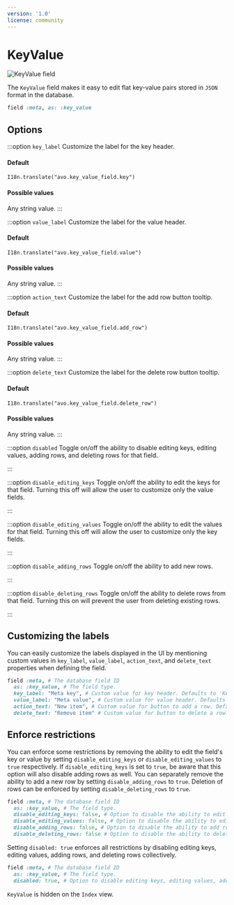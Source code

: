 ```yaml
---
version: '1.0'
license: community
---
```


# KeyValue

<img :src="('/assets/img/fields/key-value.jpg')" alt="KeyValue field" class="border mb-4" />

The `KeyValue` field makes it easy to edit flat key-value pairs stored in `JSON` format in the database.

```ruby
field :meta, as: :key_value
```

## Options

:::option `key_label`
Customize the label for the key header.

#### Default

`I18n.translate("avo.key_value_field.key")`

#### Possible values

Any string value.
:::

:::option `value_label`
Customize the label for the value header.

#### Default

`I18n.translate("avo.key_value_field.value")`

#### Possible values

Any string value.
:::

:::option `action_text`
Customize the label for the add row button tooltip.

#### Default

`I18n.translate("avo.key_value_field.add_row")`

#### Possible values

Any string value.
:::

:::option `delete_text`
Customize the label for the delete row button tooltip.

#### Default

`I18n.translate("avo.key_value_field.delete_row")`

#### Possible values

Any string value.
:::

:::option `disabled`
Toggle on/off the ability to disable editing keys, editing values, adding rows, and deleting rows for that field.

<!-- @include: ./../common/default_boolean_false.md-->
:::

:::option `disable_editing_keys`
Toggle on/off the ability to edit the keys for that field. Turning this off will allow the user to customize only the value fields.

<!-- @include: ./../common/default_boolean_false.md-->
:::

:::option `disable_editing_values`
Toggle on/off the ability to edit the values for that field. Turning this off will allow the user to customize only the key fields.

<!-- @include: ./../common/default_boolean_false.md-->
:::

:::option `disable_adding_rows`
Toggle on/off the ability to add new rows.

<!-- @include: ./../common/default_boolean_false.md-->
:::

:::option `disable_deleting_rows`
Toggle on/off the ability to delete rows from that field. Turning this on will prevent the user from deleting existing rows.

<!-- @include: ./../common/default_boolean_false.md-->
:::

## Customizing the labels

You can easily customize the labels displayed in the UI by mentioning custom values in `key_label`, `value_label`, `action_text`, and `delete_text` properties when defining the field.

```ruby
field :meta, # The database field ID
  as: :key_value, # The field type.
  key_label: "Meta key", # Custom value for key header. Defaults to 'Key'.
  value_label: "Meta value", # Custom value for value header. Defaults to 'Value'.
  action_text: "New item", # Custom value for button to add a row. Defaults to 'Add'.
  delete_text: "Remove item" # Custom value for button to delete a row. Defaults to 'Delete'.
```

## Enforce restrictions

You can enforce some restrictions by removing the ability to edit the field's key or value by setting `disable_editing_keys` or `disable_editing_values` to `true` respectively. If `disable_editing_keys` is set to `true`, be aware that this option will also disable adding rows as well. You can separately remove the ability to add a new row by setting `disable_adding_rows` to `true`. Deletion of rows can be enforced by setting `disable_deleting_rows` to `true`.

```ruby
field :meta, # The database field ID
  as: :key_value, # The field type.
  disable_editing_keys: false, # Option to disable the ability to edit keys. Defaults to false.
  disable_editing_values: false, # Option to disable the ability to edit values. Defaults to false.
  disable_adding_rows: false, # Option to disable the ability to add rows. Defaults to false.
  disable_deleting_rows: false # Option to disable the ability to delete rows. Defaults to false.
```

Setting `disabled: true` enforces all restrictions by disabling editing keys, editing values, adding rows, and deleting rows collectively.
```ruby
field :meta, # The database field ID
  as: :key_value, # The field type.
  disabled: true, # Option to disable editing keys, editing values, adding rows, and deleting rows. Defaults to false.
```
`KeyValue` is hidden on the `Index` view.
